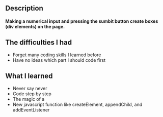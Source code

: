 ## Description

#### Making a numerical input and pressing the sumbit button create boxes (div elements) on the page.

## The difficulties I had

* Forget many coding skills I learned before
* Have no ideas which part I should code first

## What I learned

* Never say never
* Code step by step
* The magic of a <div>
* New javascript function like createElement, appendChild, and addEventListener
